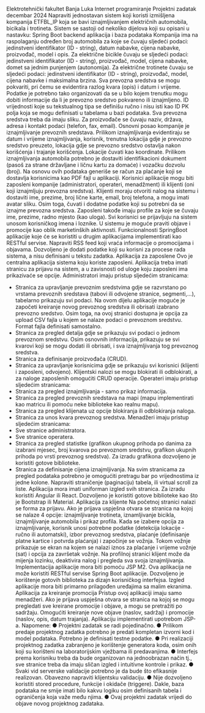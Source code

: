 Elektrotehnički fakultet
Banja Luka
Internet programiranje
Projektni zadatak
decembar 2024
Napraviti jednostavan sistem koji koristi izmišljena kompanija ETFBL_IP koja se bavi
iznajmljivanjem električnih automobila, bicikala i trotineta. Sistem se sastoji od nekoliko dijelova
koji su opisani u nastavku:
Spring Boot backend aplikacija i baza podataka
Kompanija ima na raspolaganju određen broj automobila za koje se čuvaju sljedeći podaci:
jedinstveni identifikator (ID - string), datum nabavke, cijena nabavke, proizvođač, model i opis.
Za električne bicikle čuvaju se sljedeći podaci: jedinstveni identifikator (ID - string), proizvođač,
model, cijena nabavke, domet sa jednim punjenjem (autonomija). Za električne trotinete čuvaju
se sljedeći podaci: jedinstveni identifikator (ID - string), proizvođač, model, cijena nabavke i
maksimalna brzina. Sva prevozna sredstva se mogu pokvariti, pri čemu se evidentira razlog
kvara (opis) i datum i vrijeme. Podatke je potrebno tako organizovati da se u bilo kojem trenutku
mogu dobiti informacije da li je prevozno sredstvo pokvareno ili iznajmljeno. ID vrijednosti koje
su tekstualnog tipa se definišu ručno i nisu isti kao ID PK polja koja se mogu definisati u
tabelama u bazi podataka. Sva prevozna sredstva treba da imaju sliku. Za proizvođače se
čuvaju naziv, država, adresa i kontakt podaci (telefon, fax, email).
Osnovni posao kompanije je iznajmljivanje prevoznih sredstava. Prilikom iznajmljivanja
evidentiraju se datum i vrijeme iznajmljivanja, korisnik, trenutna lokacija gdje je prevozno
sredstvo preuzeto, lokacija gdje se prevozno sredstvo ostavlja nakon korišćenja i trajanje
korišćenja. Lokacije čuvati kao koordinate. Prilikom iznajmljivanja automobila potrebno je
dostaviti identifikacioni dokument (pasoš za strane državljane i ličnu kartu za domaće) i vozačku
dozvolu (broj). Na osnovu ovih podataka generiše se račun za plaćanje koji se dostavlja
korisnicima kao PDF fajl u aplikaciji.
Korisnici aplikacije mogu biti zaposleni kompanije (administratori, operateri, menadžment) ili
klijenti (oni koji iznajmljuju prevozna sredstva). Klijenti moraju otvoriti nalog na sistemu i
dostaviti ime, prezime, broj lične karte, email, broj telefona, a mogu imati avatar sliku. Osim
toga, čuvati i dodatne podatke koji su potrebni da se iznajme prevozna sredstva. Zaposleni
takođe imaju profile za koje se čuvaju ime, prezime, radno mjesto (kao uloga). Svi korisnici se
prijavljuju na sistem unosom korisničkog imena i loznike.
U sistemu je moguće praviti objave i promocije kao oblik marketinških aktivnosti.
Funkcionalnosti SpringBoot aplikacije koje će se koristiti u drugim aplikacijama implementirati
kao RESTful servise. Napraviti RSS feed koji vraća informacije o promocijama i objavama.
Dozvoljeno je dodati podatke koji su korisni za procese rada sistema, a nisu definisani u tekstu
zadatka.
Aplikacija za zaposlene
Ovo je centralna aplikacija sistema koju koriste zaposleni. Aplikacija treba imati stranicu za
prijavu na sistem, a u zavisnosti od uloge koju zaposleni ima prikazivaće se opcije.
Administratori imaju pristup sljedećim stranicama:
- Stranica za upravljanje prevoznim sredstvima gdje se razvrstano po vrstama prevoznih
sredstava (tabovi ili odvojene stranice, segmenti,...), tabelarno prikazuju svi podaci. Na
ovom dijelu aplikacije moguće je započeti kreiranje novog prevoznog sredstva ili obrisati
izabrano prevozno sredstvo. Osim toga, na ovoj stranici dostupna je opcija za upload
CSV fajla u kojem se nalaze podaci o prevoznom sredstvu. Format fajla definisati
samostalno.
- Stranica za pregled detalja gdje se prikazuju svi podaci o jednom prevoznom sredstvu.
Osim osnovnih informacija, prikazuju se svi kvarovi koji se mogu dodati ili obrisati, i sva
iznajmljivanja tog prevoznog sredstva.
- Stranica za definisanje proizvođača (CRUD).
- Stranica za upravljanje korisnicima gdje se prikazuju svi korisnici (klijenti i zaposleni,
odvojeno). Klijentski nalozi se mogu blokirati ili odblokirati, a za naloge zaposlenih
omogućiti CRUD operacije.
Operateri imaju pristup sljedećim stranicama:
- Stranica za pregled iznajmljivanja - samo prikaz informacija.
- Stranica za pregled prevoznih sredstava na mapi (mapu implementirati kao matricu ili
pomoću neke biblioteke kao realnu mapu).
- Stranica za pregled klijenata uz opcije blokiranja ili odblokiranja naloga.
- Stranica za unos kvara prevoznog sredstva.
Menadžeri imaju pristup sljedećim stranicama:
- Sve stranice administratora.
- Sve stranice operatera.
- Stranica za pregled statistke (grafikon ukupnog prihoda po danima za izabrani mjesec,
broj kvarova po prevoznom sredstvu, grafikon ukupnih prihoda po vrsti prevoznog
sredstva). Za izradu grafikona dozvoljeno je koristiti gotove biblioteke.
- Stranica za definisanje cijena iznajmljivanja.
Na svim stranicama za pregled podataka potrebno je omogućiti pretragu bar po vrijednostima iz
jedne kolone. Napraviti straničenje (paginaciju) tabela, ili virtual scroll za liste.
Aplikacija mora imati uniforman izgled svih stranica. Za izradu koristiti Angular ili React.
Dozvoljeno je koristiti gotove biblioteke kao što je Bootstrap ili Material.
Aplikacija za klijente
Na početnoj stranici nalazi se forma za prijavu. Ako je prijava uspješna otvara se stranica na
kojoj se nalaze 4 opcije: iznajmljivanje trotineta, iznamljivanje bicikla, iznajmljivanje automobila i
prikaz profila. Kada se izabere opcija za iznajmljivanje, korisnik unosi potrebne podatke
(detekcija lokacije - ručno ili automatski), izbor prevoznog sredstva, plaćanje (definisanje platne
kartice i potvrda plaćanja) i započinje se vožnja. Tokom vožnje prikazuje se ekran na kojem se
nalazi iznos za plaćanje i vrijeme vožnje (sat) i opcija za završetak vožnje. Na profilnoj stranici
klijent može da mijenja lozinku, deaktivira nalog i pregleda sva svoja iznajmljivanja.
Implementacija aplikacije mora biti pomoću JSP M2. Ova aplikacija ne može koristiti RESTful
servise Spring Boot aplikacije. Dozvoljeno je korištenje gotovih biblioteka za dizajn korisničkog
interfejsa. Izgled aplikacije mora biti primarno prilagođen uređajima sa malim ekranima.
Aplikacija za kreiranje promocija
Pristup ovoj aplikaciji imaju samo menadžeri. Ako je prijava uspješna otvara se stranica na kojoj
se mogu pregledati sve kreirane promocije i objave, a mogu se pretražiti po sadržaju. Omogućiti
kreiranje nove objave (naslov, sadržaj) i promocije (naslov, opis, datum trajanja).
Aplikaciju implementirati upotrebom JSP-a.
Napomene:
● Projektni zadatak se radi pojedinačno.
● Prilikom predaje projektnog zadatka potrebno je predati kompletan izvorni kod i model
podataka. Potrebno je definisati testne podatke.
● Pri realizaciji projektnog zadatka zabranjeno je korištenje generatora koda, osim onih
koji su korišteni na laboratorijskim vježbama ili predavanjima.
● Interfejs prema korisniku treba da bude organizovan na jednoobrazan način tj., sve
stranice treba da imaju sličan izgled i intuitivne kontrole i prikaz.
● Svaki vid serverske validacije potrebno je da bude što efikasnije realizovan. Obavezno
napraviti klijentsku validaciju.
● Nije dozvoljeno koristiti stored procedure, funkcije i okidače (triggere). Dakle, baza
podataka ne smije imati bilo kakvu logiku osim definisanih tabela i ograničenja koja važe
među njima.
● Ovaj projektni zadatak vrijedi do objave novog projektnog zadataka.
